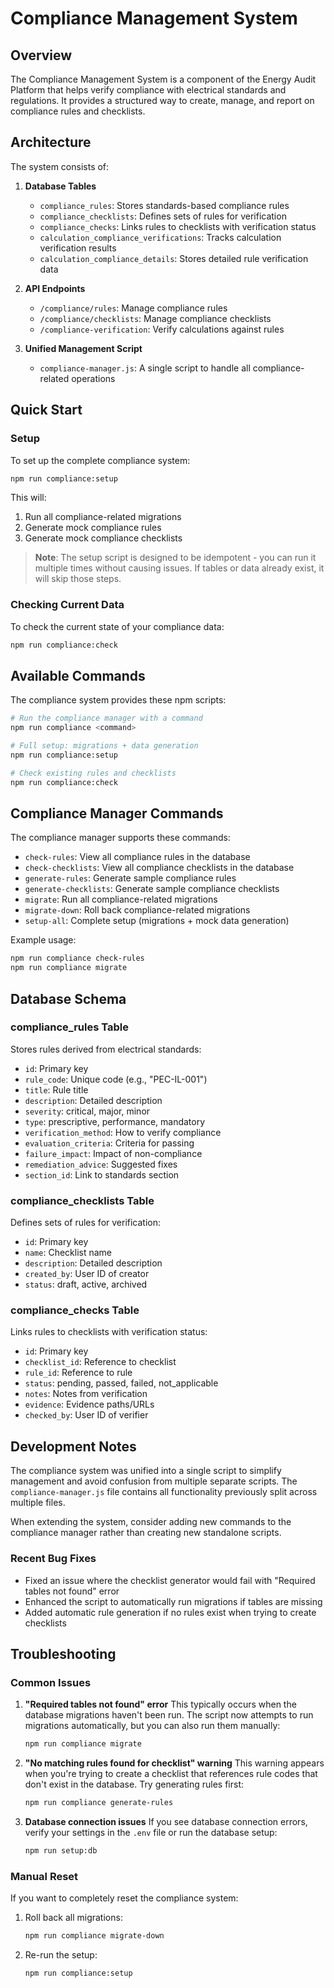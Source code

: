 # Compliance Management System

## Overview

The Compliance Management System is a component of the Energy Audit Platform that helps verify compliance with electrical standards and regulations. It provides a structured way to create, manage, and report on compliance rules and checklists.

## Architecture

The system consists of:

1. **Database Tables**
   - `compliance_rules`: Stores standards-based compliance rules
   - `compliance_checklists`: Defines sets of rules for verification
   - `compliance_checks`: Links rules to checklists with verification status
   - `calculation_compliance_verifications`: Tracks calculation verification results
   - `calculation_compliance_details`: Stores detailed rule verification data

2. **API Endpoints**
   - `/compliance/rules`: Manage compliance rules
   - `/compliance/checklists`: Manage compliance checklists
   - `/compliance-verification`: Verify calculations against rules

3. **Unified Management Script**
   - `compliance-manager.js`: A single script to handle all compliance-related operations

## Quick Start

### Setup

To set up the complete compliance system:

```bash
npm run compliance:setup
```

This will:
1. Run all compliance-related migrations
2. Generate mock compliance rules
3. Generate mock compliance checklists

> **Note**: The setup script is designed to be idempotent - you can run it multiple times without causing issues. If tables or data already exist, it will skip those steps.

### Checking Current Data

To check the current state of your compliance data:

```bash
npm run compliance:check
```

## Available Commands

The compliance system provides these npm scripts:

```bash
# Run the compliance manager with a command
npm run compliance <command>

# Full setup: migrations + data generation
npm run compliance:setup

# Check existing rules and checklists
npm run compliance:check
```

## Compliance Manager Commands

The compliance manager supports these commands:

- `check-rules`: View all compliance rules in the database
- `check-checklists`: View all compliance checklists in the database
- `generate-rules`: Generate sample compliance rules
- `generate-checklists`: Generate sample compliance checklists
- `migrate`: Run all compliance-related migrations
- `migrate-down`: Roll back compliance-related migrations
- `setup-all`: Complete setup (migrations + mock data generation)

Example usage:

```bash
npm run compliance check-rules
npm run compliance migrate
```

## Database Schema

### compliance_rules Table

Stores rules derived from electrical standards:

- `id`: Primary key
- `rule_code`: Unique code (e.g., "PEC-IL-001")
- `title`: Rule title
- `description`: Detailed description
- `severity`: critical, major, minor
- `type`: prescriptive, performance, mandatory
- `verification_method`: How to verify compliance
- `evaluation_criteria`: Criteria for passing
- `failure_impact`: Impact of non-compliance
- `remediation_advice`: Suggested fixes
- `section_id`: Link to standards section

### compliance_checklists Table

Defines sets of rules for verification:

- `id`: Primary key
- `name`: Checklist name
- `description`: Detailed description
- `created_by`: User ID of creator
- `status`: draft, active, archived

### compliance_checks Table

Links rules to checklists with verification status:

- `id`: Primary key
- `checklist_id`: Reference to checklist
- `rule_id`: Reference to rule
- `status`: pending, passed, failed, not_applicable
- `notes`: Notes from verification
- `evidence`: Evidence paths/URLs
- `checked_by`: User ID of verifier

## Development Notes

The compliance system was unified into a single script to simplify management and avoid confusion from multiple separate scripts. The `compliance-manager.js` file contains all functionality previously split across multiple files.

When extending the system, consider adding new commands to the compliance manager rather than creating new standalone scripts.

### Recent Bug Fixes

- Fixed an issue where the checklist generator would fail with "Required tables not found" error
- Enhanced the script to automatically run migrations if tables are missing
- Added automatic rule generation if no rules exist when trying to create checklists

## Troubleshooting

### Common Issues

1. **"Required tables not found" error**
   This typically occurs when the database migrations haven't been run. The script now attempts to run migrations automatically, but you can also run them manually:
   ```bash
   npm run compliance migrate
   ```

2. **"No matching rules found for checklist" warning**
   This warning appears when you're trying to create a checklist that references rule codes that don't exist in the database. Try generating rules first:
   ```bash
   npm run compliance generate-rules
   ```

3. **Database connection issues**
   If you see database connection errors, verify your settings in the `.env` file or run the database setup:
   ```bash
   npm run setup:db
   ```

### Manual Reset

If you want to completely reset the compliance system:

1. Roll back all migrations:
   ```bash
   npm run compliance migrate-down
   ```

2. Re-run the setup:
   ```bash
   npm run compliance:setup
   ``` 